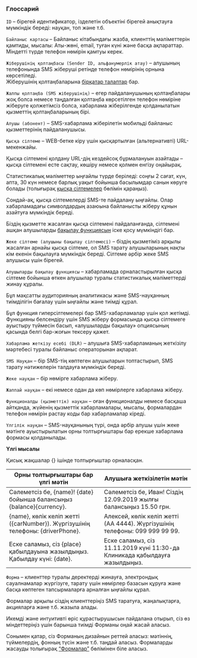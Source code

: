 ### Глоссарий

<span data-anchor="glossary-id">`ID`</span> – бірегей идентификатор, ізделетін объектіні бірегей анықтауға мүмкіндік береді: науқан, топ және т.б.

<span data-anchor="glossary-contact-card">`Байланыс картасы`</span> – Байланыс кітабындағы жазба, клиенттің мәліметтерін қамтиды, мысалы: Аты-жөні, email, туған күні және басқа ақпараттар. Міндетті түрде телефон нөмірін қамтуы керек.

<span data-anchor="glossary-sender-id">`Жіберушінің қолтаңбасы (Sender ID, альфанумерлік атау)`</span> – алушының телефонында SMS жіберуші ретінде телефон нөмірінің орнына көрсетіледі.  
Жіберушінің қолтаңбаларына [бірқатар талаптар](/kk/help/sender-id/sender-id) бар.

<span data-anchor="glossary-shared-senderid">`Жалпы қолтаңба (SMS жіберушінің)`</span> – егер пайдаланушының қолтаңбалары жоқ болса немесе таңдалған қолтаңба көрсетілген телефон нөміріне жіберуге қолжетімсіз болса, хабарлама жіберілгенде қолданылатын қызметтің қолтаңбаларының бірі.

<span data-anchor="glossary-recipient">`Алушы (абонент)`</span> – SMS-хабарлама жіберілетін мобильді байланыс қызметтерінің пайдаланушысы.

<span data-anchor="glossary-shortlink">`Қысқа сілтеме`</span> – WEB-бетке кіру үшін қысқартылған (альтернативті) URL-мекенжайы.

Қысқа сілтемені қолдану URL-дің кездейсоқ бұрмалануын азайтады – қысқа сілтемені есте сақтау, көшіру немесе қолмен енгізу оңайырақ.

Статистикалық мәліметтер ыңғайлы түрде беріледі: соңғы 2 сағат, күн, апта, 30 күн немесе барлық уақыт бойынша басылымдар санын көруге болады (толығырақ [қысқа сілтемелер](/kk/help/url-shortener/how-to-shorten-url) бөлімін қараңыз).

Сондай-ақ, қысқа сілтемелерді SMS-те пайдалану ыңғайлы. Олар хабарламадағы символдардың азаюына байланысты жіберу құнын азайтуға мүмкіндік береді.

Біздің қызметте жасалған қысқа сілтемені пайдаланғанда, сілтемені ашқан алушыларды [бақылау функциясын](#glossary-recipienttracking) іске қосу мүмкіндігі бар.

<span data-anchor="glossary-personal-link">`Жеке сілтеме (алушыны бақылау сілтемесі)`</span> – біздің қызметіміз арқылы жасалған арнайы қысқа сілтеме, ол SMS тарату алушыларының нақты кім екенін бақылауға мүмкіндік береді. Сілтеме әрбір жеке SMS алушысы үшін бірегей.

<span data-anchor="glossary-recipienttracking">`Алушыларды бақылау функциясы`</span> – хабарламада орналастырылған қысқа сілтеме бойынша өткен алушылар туралы статистикалық мәліметтерді жинау құралы.

Бұл мақсатты аудиторияның аналитикасы және SMS-науқанның тиімділігін бағалау үшін ыңғайлы және тиімді құрал.

Бұл функция гиперсілтемелері бар SMS-хабарламалар үшін қол жетімді. Функцияны белсендіру үшін SMS жіберу формасында қысқа сілтемеге ауыстыру түймесін басып, «алушыларды бақылау» опциясының қасында белгі бар-жоғын тексеру қажет.

<span data-anchor="glossary-dlr">`Хабарлама жеткізу есебі (DLR)`</span> – алушыға SMS-хабарламаның жеткізілу мәртебесі туралы байланыс операторынан ақпарат.

<span data-anchor="glossary-sms-campaign">`SMS Науқан`</span> – бір SMS-тің көптеген алушыларын топтастырып, SMS тарату нәтижелерін талдауға мүмкіндік береді.

<span data-anchor="glossary-single-campaign">`Жеке науқан`</span> – бір нөмірге хабарлама жіберу.

<span data-anchor="glossary-mass-campaign">`Жаппай науқан`</span> – екі немесе одан да көп нөмірлерге хабарлама жіберу.

<span data-anchor="glossary-functional-campaign">`Функционалды (қызметтік) науқан`</span> – оған функционалды немесе басқаша айтқанда, жүйенің қызметтік хабарламалары, мысалы, формалардан телефон нөмірін растау коды бар хабарламалар кіреді.

<span data-anchor="glossary-template">`Үлгілік науқан`</span> – SMS-науқанының түрі, онда әрбір алушы үшін жеке мәтінге ауыстырылатын орны толтырғыштары бар ерекше хабарлама формасы қолданылады.

**Үлгі мысалы**

Қисық жақшалар {} ішінде толтырғыштар орналасқан.

Орны толтырғыштары бар үлгі мәтін      | Алушыға жеткізілетін мәтін    
-----------------|---------
Сәлеметсіз бе, {name}! {date} бойынша балансыңыз {balance}{currency}.     | Сәлеметсіз бе, Иван! Сіздің 12.09.2019 жылғы балансыңыз 15.50 грн.
{name}, көлік келіп жетті ({carNumber}). Жүргізушінің телефоны: {driverPhone}.    | Алексей, көлік келіп жетті (АА 4444). Жүргізушінің телефоны: 099 999 99 99.
Еске саламыз, сіз {place} қабылдауына жазылдыңыз. Қабылдау күні: {date}.    | Еске саламыз, сіз 11.11.2019 күні 11:30-да Клиникада қабылдауға жазылдыңыз.

<span data-anchor="glossary-form">`Форма`</span> – клиенттер туралы деректерді жинауға, электрондық сауалнамалар жүргізуге, тарату үшін нөмірлер базасын құруға және басқа көптеген тапсырмаларға арналған ыңғайлы құрал.

Формалар арқылы сіздің клиенттеріңіз SMS таратуға, жаңалықтарға, акцияларға және т.б. жазыла алады.

Икемді және интуитивті өріс құрастырушысын пайдалана отырып, сіз өз міндеттеріңіз үшін барынша тиімді Форманы оңай жасай аласыз.

Сонымен қатар, сіз Форманың дизайнын реттей аласыз: мәтіннің, түймелердің, фонның түсін және т.б. таңдай аласыз. Формаларды жасауды толығырақ [“Формалар”](/kk/help/forms/how-to-create-form) бөлімінен біле аласыз.
